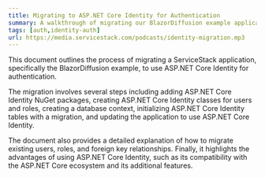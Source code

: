 ```yaml
---
title: Migrating to ASP.NET Core Identity for Authentication 
summary: A walkthrough of migrating our BlazorDiffusion example application over to ASP.NET Core Identity for authentication
tags: [auth,identity-auth]
url: https://media.servicestack.com/podcasts/identity-migration.mp3
---
```


This document outlines the process of migrating a ServiceStack application, specifically the 
BlazorDiffusion example, to use ASP.NET Core Identity for authentication. 

The migration involves several steps including adding ASP.NET Core Identity NuGet packages, 
creating ASP.NET Core Identity classes for users and roles, creating a database context, 
initializing ASP.NET Core Identity tables with a migration, and updating the application to use 
ASP.NET Core Identity. 

The document also provides a detailed explanation of how to migrate existing users, roles, 
and foreign key relationships. Finally, it highlights the advantages of using ASP.NET Core Identity, 
such as its compatibility with the ASP.NET Core ecosystem and its additional features.